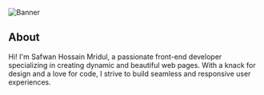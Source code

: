 ![Banner](https://your-repository-url/path-to-your-image.jpg)

## About 
Hi! I'm Safwan Hossain Mridul, a passionate front-end developer specializing in creating dynamic and beautiful web pages. With a knack for design and a love for code, I strive to build seamless and responsive user experiences.
